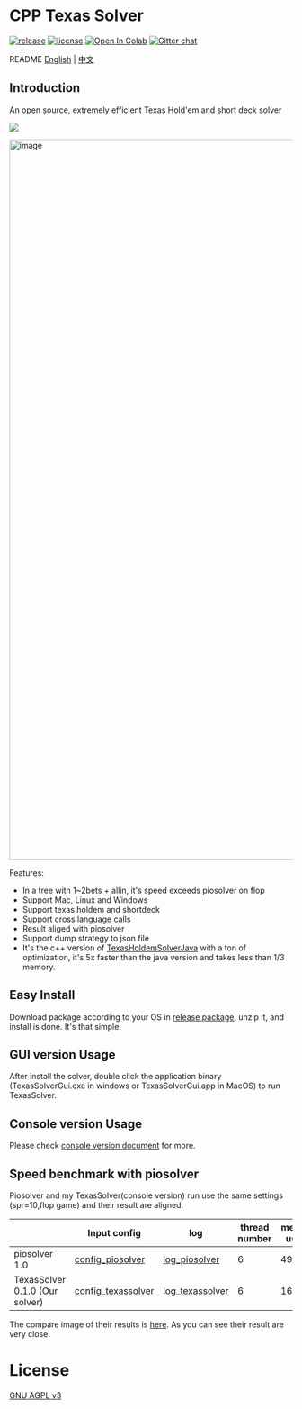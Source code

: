 # CPP Texas Solver

[![release](https://img.shields.io/github/v/release/bupticybee/TexasSolver?style=flat-square)](https://github.com/bupticybee/TexasSolver/releases)
[![license](https://img.shields.io/github/license/bupticybee/TexasSolver?style=flat-square)](https://github.com/bupticybee/TexasSolver/blob/master/LICENSE)
[![Open In Colab](https://colab.research.google.com/assets/colab-badge.svg)](https://colab.research.google.com/github/bupticybee/TexasSolver/blob/console/TexasSolverTechDemo.ipynb)
[![Gitter chat](https://badges.gitter.im/gitterHQ/gitter.png)](https://gitter.im/TexasSolver/TexasSolver)

README [English](README.md) | [中文](README.zh-CN.md)

## Introduction 
An open source, extremely efficient Texas Hold'em and short deck solver

![](imgs/solver_example.gif)

<img width="1280" alt="image" src="https://github.com/LoganSurmount/THsolver/assets/80961905/35f9f87d-8258-448f-a8a0-4f1435b38b0f">

Features:

- In a tree with 1~2bets + allin, it's speed exceeds piosolver on flop
- Support Mac, Linux and Windows
- Support texas holdem and shortdeck
- Support cross language calls
- Result aliged with piosolver
- Support dump strategy to json file
- It's the c++ version of [TexasHoldemSolverJava](https://github.com/bupticybee/TexasHoldemSolverJava) with a ton of optimization, it's 5x faster than the java version and takes less than 1/3 memory.


## Easy Install

Download package according to your OS in [release package](https://github.com/bupticybee/TexasSolver/releases), unzip it, and install is done. It's that simple.

## GUI version Usage

After install the solver, double click the application binary (TexasSolverGui.exe in windows or TexasSolverGui.app in MacOS) to run TexasSolver.

## Console version Usage

Please check [console version document](https://github.com/bupticybee/TexasSolver/tree/console#usage) for more.

## Speed benchmark with piosolver

Piosolver and my TexasSolver(console version) run use the same settings (spr=10,flop game) and their result are aligned.

|                                | Input config                                              | log                                                          | thread number | memory usage | accuracy | converge time |
| ------------------------------ | --------------------------------------------------------- | ------------------------------------------------------------ | ------------- | ------------ | -------- | ------------- |
| piosolver 1.0                  | [config_piosolver](benchmark/benchmark_piosolver.txt)     | [log_piosolver](benchmark/benchmark_outputs/piosolver_log.txt) | 6             | 492Mb        | 0.29%    | 242s          |
| TexasSolver 0.1.0 (Our solver) | [config_texassolver](benchmark/benchmark_texassolver.txt) | [log_texassolver](benchmark/benchmark_outputs/texassolver_log.txt) | 6             | 1600Mb       | 0.275%   | 172s          |

The compare image of their results is  [here](benchmark/benchmark_outputs/result_compair.png). As you can see their result are very close.

# License

[GNU AGPL v3](https://www.gnu.org/licenses/agpl-3.0.en.html)
